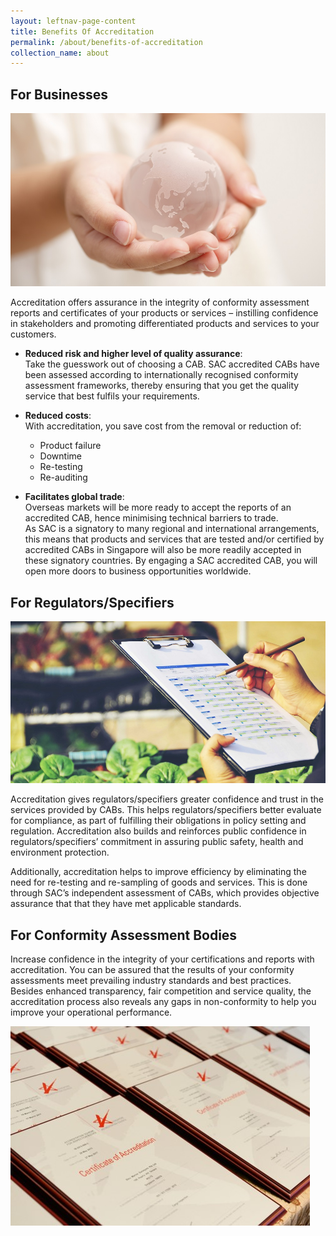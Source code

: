 ```yaml
---
layout: leftnav-page-content
title: Benefits Of Accreditation
permalink: /about/benefits-of-accreditation
collection_name: about
---
```


## For Businesses
![benefits of accreditation for businesses](/images/about/benefits-of-accreditation.jpg)

Accreditation offers assurance in the integrity of conformity assessment reports and certificates of your products or services – instilling confidence in stakeholders and promoting differentiated products and services to your customers. 

* **Reduced risk and higher level of quality assurance**:  
Take the guesswork out of choosing a CAB. SAC accredited CABs have been assessed according to internationally recognised conformity assessment frameworks, thereby ensuring that you get the quality service that best fulfils your requirements.  

* **Reduced costs**:  
With accreditation, you save cost from the removal or reduction of: 
  * Product failure  
  * Downtime  
  * Re-testing  
  * Re-auditing  
  
* **Facilitates global trade**:  
Overseas markets will be more ready to accept  the reports of an accredited CAB, hence minimising technical barriers to trade.  
As SAC is a signatory to many regional and international arrangements, this means that products and services that are tested and/or certified by accredited CABs in Singapore will also be more readily accepted in these signatory countries. By engaging a SAC accredited CAB, you will open more doors to business opportunities worldwide.


## For Regulators/Specifiers
![benefits of accreditation for Regulators](/images/about/benefits-of-accreditation-1.jpg)

Accreditation gives regulators/specifiers greater confidence and trust in the services provided by CABs. This helps regulators/specifiers better evaluate for compliance, as part of fulfilling their obligations in policy setting and regulation. Accreditation also builds and reinforces public confidence in regulators/specifiers’ commitment in assuring public safety, health and environment protection.

Additionally, accreditation helps to improve efficiency by eliminating the need for re-testing and re-sampling of goods and services. This is done through SAC’s independent assessment of CABs, which provides objective assurance that that they have met applicable standards.

## For Conformity Assessment Bodies

Increase confidence in the integrity of your certifications and reports with accreditation. You can be assured that the results of your conformity assessments meet prevailing industry standards and best practices. Besides enhanced transparency, fair competition and service quality, the accreditation process also reveals any gaps in non-conformity to help you improve your operational performance.

![benefits of accreditation for CABs](/images/about/benefits-of-accreditation-2.jpg)
